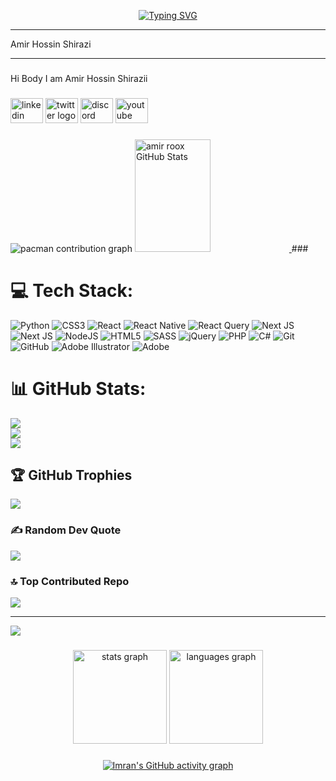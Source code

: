 <div align="center">


[![Typing SVG](https://readme-typing-svg.demolab.com?font=Fira+Code&weight=600&letterSpacing=&pause=1000&color=640000&background=100000&center=true&multiline=true&width=439&height=201&lines=Hi+i+Am++Amir+Hossin+Shirazi++%F0%9F%90%B1%E2%80%8D%F0%9F%91%A4;Full+Stack+Developer+%F0%9F%90%B1%E2%80%8D%F0%9F%92%BB;Founder+Of+Shirazi+Co.+;isfahan+%F0%9F%8C%B3;iran+%F0%9F%87%AE%F0%9F%87%B7;%D9%85%D9%88%D9%81%D9%82+%D8%A8%D8%A7%D8%B4%DB%8C%D8%AF+%E2%9C%8C)](https://git.io/typing-svg)
  
</div>


---


Amir Hossin Shirazi

---


###

<p align="left">Hi Body I am Amir Hossin Shirazii</p>

###

<div align="left">
  <img src="https://raw.githubusercontent.com/maurodesouza/profile-readme-generator/master/src/assets/icons/social/linkedin/default.svg" width="52" height="40" alt="linkedin logo"  />
  <img src="https://raw.githubusercontent.com/maurodesouza/profile-readme-generator/master/src/assets/icons/social/twitter/default.svg" width="52" height="40" alt="twitter logo"  />
  <img src="https://raw.githubusercontent.com/maurodesouza/profile-readme-generator/master/src/assets/icons/social/discord/default.svg" width="52" height="40" alt="discord logo"  />
  <img src="https://raw.githubusercontent.com/maurodesouza/profile-readme-generator/master/src/assets/icons/social/youtube/default.svg" width="52" height="40" alt="youtube logo"  />
</div>

###

<picture>
  <source media="(prefers-color-scheme: dark)" srcset="https://raw.githubusercontent.com/amircolgang/amircolgang/output/pacman-contribution-graph-dark.svg">
  <source media="(prefers-color-scheme: light)" srcset="https://raw.githubusercontent.com/amircolgang/amircolgang/output/pacman-contribution-graph.svg">
  <img alt="pacman contribution graph" src="https://raw.githubusercontent.com/amircolgang/amircolgang/output/pacman-contribution-graph.svg">
</picture>
<a href="https://github.com/amirroox">
  <img width="49%" height="180px" src="https://github-readme-stats-me-amircolgang.vercel.app/api?username=amircolgang&number_format=long&show=prs_merged_percentage&show_icons=true&line_height=30&rank_icon=github&title_color=de2121&text_color=e0cece&icon_color=c70808&bg_color=22272e" alt="amir roox GitHub Stats" />
</a>
###

# 💻 Tech Stack:
![Python](https://img.shields.io/badge/python-3670A0?style=for-the-badge&logo=python&logoColor=ffdd54)
![CSS3](https://img.shields.io/badge/css3-%231572B6.svg?style=for-the-badge&logo=css3&logoColor=white) ![React](https://img.shields.io/badge/react-%2320232a.svg?style=for-the-badge&logo=react&logoColor=%2361DAFB) ![React Native](https://img.shields.io/badge/react_native-%2320232a.svg?style=for-the-badge&logo=react&logoColor=%2361DAFB) ![React Query](https://img.shields.io/badge/-React%20Query-FF4154?style=for-the-badge&logo=react%20query&logoColor=white) ![Next JS](https://img.shields.io/badge/Next-black?style=for-the-badge&logo=next.js&logoColor=white) ![Next JS](https://img.shields.io/badge/Next-black?style=for-the-badge&logo=next.js&logoColor=white) ![NodeJS](https://img.shields.io/badge/node.js-6DA55F?style=for-the-badge&logo=node.js&logoColor=white) ![HTML5](https://img.shields.io/badge/html5-%23E34F26.svg?style=for-the-badge&logo=html5&logoColor=white) ![SASS](https://img.shields.io/badge/SASS-hotpink.svg?style=for-the-badge&logo=SASS&logoColor=white) ![jQuery](https://img.shields.io/badge/jquery-%230769AD.svg?style=for-the-badge&logo=jquery&logoColor=white) ![PHP](https://img.shields.io/badge/php-%23777BB4.svg?style=for-the-badge&logo=php&logoColor=white) ![C#](https://img.shields.io/badge/c%23-%23239120.svg?style=for-the-badge&logo=csharp&logoColor=white) ![Git](https://img.shields.io/badge/git-%23F05033.svg?style=for-the-badge&logo=git&logoColor=white) ![GitHub](https://img.shields.io/badge/github-%23121011.svg?style=for-the-badge&logo=github&logoColor=white) ![Adobe Illustrator](https://img.shields.io/badge/adobe%20illustrator-%23FF9A00.svg?style=for-the-badge&logo=adobe%20illustrator&logoColor=white) ![Adobe](https://img.shields.io/badge/adobe-%23FF0000.svg?style=for-the-badge&logo=adobe&logoColor=white)
# 📊 GitHub Stats:
![](https://github-readme-stats.vercel.app/api?username=Amircolgang&theme=dark&hide_border=false&include_all_commits=false&count_private=false)<br/>
![](https://nirzak-streak-stats.vercel.app/?user=Amircolgang&theme=dark&hide_border=false)<br/>
![](https://github-readme-stats.vercel.app/api/top-langs/?username=Amircolgang&theme=dark&hide_border=false&include_all_commits=false&count_private=false&layout=compact)

## 🏆 GitHub Trophies
![](https://github-profile-trophy.vercel.app/?username=Amircolgang&theme=shadow_blue&no-frame=false&no-bg=true&margin-w=4)

### ✍️ Random Dev Quote
![](https://quotes-github-readme.vercel.app/api?type=horizontal&theme=light)

### 🔝 Top Contributed Repo
![](https://github-contributor-stats.vercel.app/api?username=Amircolgang&limit=5&theme=gruvbox_light&combine_all_yearly_contributions=true)

---
[![](https://visitcount.itsvg.in/api?id=Amircolgang&icon=9&color=13)](https://visitcount.itsvg.in)

<!-- Proudly created with GPRM ( https://gprm.itsvg.in ) -->


###

<div align="center">
  <img src="https://github-readme-stats.vercel.app/api?username=amircolgang&hide_title=false&hide_rank=false&show_icons=true&include_all_commits=true&count_private=true&disable_animations=false&theme=dracula&locale=en&hide_border=false&order=1" height="150" alt="stats graph"  />
  <img src="https://github-readme-stats.vercel.app/api/top-langs?username=amircolgang&locale=en&hide_title=false&layout=compact&card_width=320&langs_count=5&theme=dracula&hide_border=false&order=2" height="150" alt="languages graph"  />
</div>

###

###

<p align="center">
  <a href="https://github.com/amircolgang">
    <img src="https://github-readme-activity-graph.vercel.app/graph?username=amircolgang&theme=tokyo-night&area=true&hide_border=true" alt="Imran's GitHub activity graph" />
  </a>
</p>
